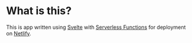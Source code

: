 # What is this?

This is app written using [Svelte](https://svelte.dev/) with [Serverless Functions](https://docs.netlify.com/functions/overview/) for deployment on [Netlify](https://netlify.com).
